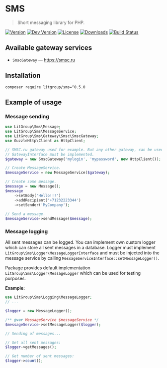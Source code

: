 SMS
===

> Short messaging library for PHP.

[![Version](https://img.shields.io/packagist/v/litgroup/sms.svg)](https://packagist.org/packages/litgroup/sms)
[![Dev Version](https://img.shields.io/packagist/vpre/litgroup/sms.svg)](https://packagist.org/packages/litgroup/sms)
[![License](https://img.shields.io/badge/license-MIT-blue.svg)](https://github.com/LitGroup/sms.php/blob/master/LICENSE)
[![Downloads](https://img.shields.io/packagist/dt/litgroup/sms.svg)](https://packagist.org/packages/litgroup/sms)
[![Build Status](https://travis-ci.org/LitGroup/sms.php.svg?branch=master)](https://travis-ci.org/LitGroup/sms.php)


Available gateway services
--------------------------

* `SmscGateway` — https://smsc.ru


Installation
------------

```
composer require litgroup/sms=^0.5.0
```


Example of usage
----------------

### Message sending

```php
use LitGroup\Sms\Message;
use LitGroup\Sms\MessageService;
use LitGroup\Sms\Gateway\Smsc\SmscGateway;
use GuzzleHttp\Client as HttpClient;

// SMSC.ru gateway used for example. But any other gateway, can be used.
// GatewayInterface must be implemented.
$gateway = new SmscGateway('mylogin', 'mypassword', new HttpClient());

// Create MessageService.
$messageService = new MessageService($gateway);

// Create some message.
$message = new Message();
$message
    ->setBody('Hello!!!')
    ->addRecipient('+71232223344')
    ->setSender('MyCompany');
    
// Send a message.
$messageService->sendMessage($message);

```


### Message logging

All sent messages can be logged. You can implement own custom logger which can store all sent messages in a database.
Logger must implement `LitGroup\Sms\Logger\MessageLoggerInterface` and must be injected into the message service
by calling `MessageServiceInterface::setMessageLogger()`.

Package provides default implementation `LitGroup\Sms\Logger\MessageLogger` which can be used for testing purposes.

**Example:**

```php
use LitGroup\Sms\Logging\MessageLogger;
// ...

$logger = new MessageLogger();

/** @var MessageService $messageService */
$messageService->setMessageLogger($logger);

// Sending of messages...

// Get all sent messages:
$logger->getMessages();

// Get number of sent messages:
$logger->count();
```